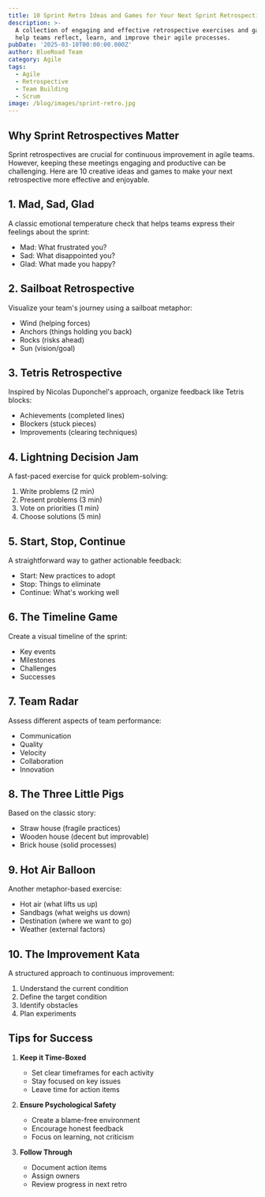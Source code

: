 ```yaml
---
title: 10 Sprint Retro Ideas and Games for Your Next Sprint Retrospective
description: >-
  A collection of engaging and effective retrospective exercises and games to
  help teams reflect, learn, and improve their agile processes.
pubDate: '2025-03-10T00:00:00.000Z'
author: BlueRoad Team
category: Agile
tags:
  - Agile
  - Retrospective
  - Team Building
  - Scrum
image: /blog/images/sprint-retro.jpg
---
```


## Why Sprint Retrospectives Matter

Sprint retrospectives are crucial for continuous improvement in agile teams. However, keeping these meetings engaging and productive can be challenging. Here are 10 creative ideas and games to make your next retrospective more effective and enjoyable.

## 1. Mad, Sad, Glad
A classic emotional temperature check that helps teams express their feelings about the sprint:
- Mad: What frustrated you?
- Sad: What disappointed you?
- Glad: What made you happy?

## 2. Sailboat Retrospective
Visualize your team's journey using a sailboat metaphor:
- Wind (helping forces)
- Anchors (things holding you back)
- Rocks (risks ahead)
- Sun (vision/goal)

## 3. Tetris Retrospective
Inspired by Nicolas Duponchel's approach, organize feedback like Tetris blocks:
- Achievements (completed lines)
- Blockers (stuck pieces)
- Improvements (clearing techniques)

## 4. Lightning Decision Jam
A fast-paced exercise for quick problem-solving:
1. Write problems (2 min)
2. Present problems (3 min)
3. Vote on priorities (1 min)
4. Choose solutions (5 min)

## 5. Start, Stop, Continue
A straightforward way to gather actionable feedback:
- Start: New practices to adopt
- Stop: Things to eliminate
- Continue: What's working well

## 6. The Timeline Game
Create a visual timeline of the sprint:
- Key events
- Milestones
- Challenges
- Successes

## 7. Team Radar
Assess different aspects of team performance:
- Communication
- Quality
- Velocity
- Collaboration
- Innovation

## 8. The Three Little Pigs
Based on the classic story:
- Straw house (fragile practices)
- Wooden house (decent but improvable)
- Brick house (solid processes)

## 9. Hot Air Balloon
Another metaphor-based exercise:
- Hot air (what lifts us up)
- Sandbags (what weighs us down)
- Destination (where we want to go)
- Weather (external factors)

## 10. The Improvement Kata
A structured approach to continuous improvement:
1. Understand the current condition
2. Define the target condition
3. Identify obstacles
4. Plan experiments

## Tips for Success

1. **Keep it Time-Boxed**
   - Set clear timeframes for each activity
   - Stay focused on key issues
   - Leave time for action items

2. **Ensure Psychological Safety**
   - Create a blame-free environment
   - Encourage honest feedback
   - Focus on learning, not criticism

3. **Follow Through**
   - Document action items
   - Assign owners
   - Review progress in next retro
